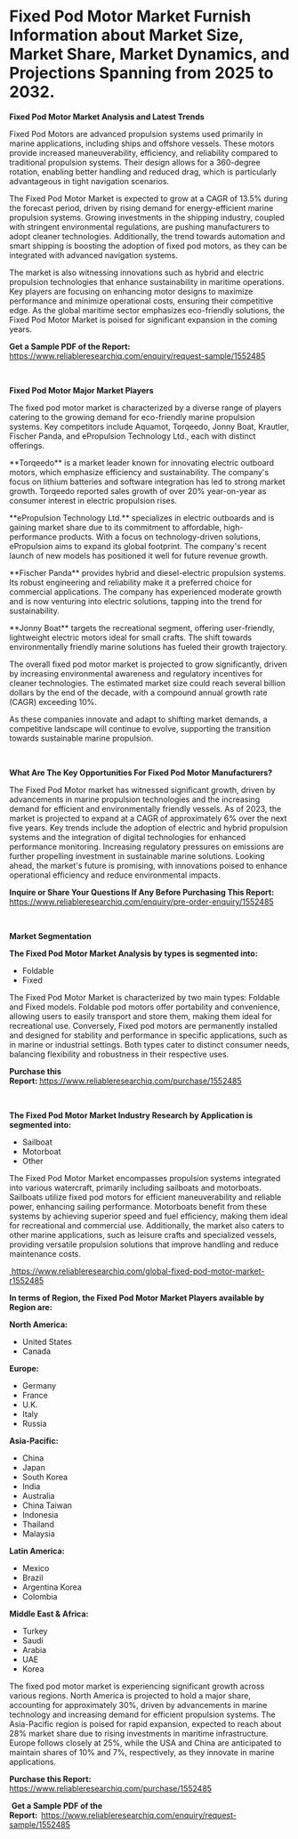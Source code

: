 <p><h1>Fixed Pod Motor Market Furnish Information about Market Size, Market Share, Market Dynamics, and Projections Spanning from 2025 to 2032.</h1></p><p><strong>Fixed Pod Motor Market Analysis and Latest Trends</strong></p>
<p><p>Fixed Pod Motors are advanced propulsion systems used primarily in marine applications, including ships and offshore vessels. These motors provide increased maneuverability, efficiency, and reliability compared to traditional propulsion systems. Their design allows for a 360-degree rotation, enabling better handling and reduced drag, which is particularly advantageous in tight navigation scenarios.</p><p>The Fixed Pod Motor Market is expected to grow at a CAGR of 13.5% during the forecast period, driven by rising demand for energy-efficient marine propulsion systems. Growing investments in the shipping industry, coupled with stringent environmental regulations, are pushing manufacturers to adopt cleaner technologies. Additionally, the trend towards automation and smart shipping is boosting the adoption of fixed pod motors, as they can be integrated with advanced navigation systems.</p><p>The market is also witnessing innovations such as hybrid and electric propulsion technologies that enhance sustainability in maritime operations. Key players are focusing on enhancing motor designs to maximize performance and minimize operational costs, ensuring their competitive edge. As the global maritime sector emphasizes eco-friendly solutions, the Fixed Pod Motor Market is poised for significant expansion in the coming years.</p></p>
<p><strong>Get a Sample PDF of the Report:&nbsp;</strong> <a href="https://www.reliableresearchiq.com/enquiry/request-sample/1552485?utm_campaign=104&utm_medium=2&utm_source=Github&utm_content=ia&utm_term=16042025&utm_id=fixed-pod-motor">https://www.reliableresearchiq.com/enquiry/request-sample/1552485</a></p>
<p>&nbsp;</p>
<p><strong>Fixed Pod Motor Major Market Players</strong></p>
<p><p>The fixed pod motor market is characterized by a diverse range of players catering to the growing demand for eco-friendly marine propulsion systems. Key competitors include Aquamot, Torqeedo, Jonny Boat, Krautler, Fischer Panda, and ePropulsion Technology Ltd., each with distinct offerings.</p><p>**Torqeedo** is a market leader known for innovating electric outboard motors, which emphasize efficiency and sustainability. The company's focus on lithium batteries and software integration has led to strong market growth. Torqeedo reported sales growth of over 20% year-on-year as consumer interest in electric propulsion rises.</p><p>**ePropulsion Technology Ltd.** specializes in electric outboards and is gaining market share due to its commitment to affordable, high-performance products. With a focus on technology-driven solutions, ePropulsion aims to expand its global footprint. The company's recent launch of new models has positioned it well for future revenue growth.</p><p>**Fischer Panda** provides hybrid and diesel-electric propulsion systems. Its robust engineering and reliability make it a preferred choice for commercial applications. The company has experienced moderate growth and is now venturing into electric solutions, tapping into the trend for sustainability.</p><p>**Jonny Boat** targets the recreational segment, offering user-friendly, lightweight electric motors ideal for small crafts. The shift towards environmentally friendly marine solutions has fueled their growth trajectory.</p><p>The overall fixed pod motor market is projected to grow significantly, driven by increasing environmental awareness and regulatory incentives for cleaner technologies. The estimated market size could reach several billion dollars by the end of the decade, with a compound annual growth rate (CAGR) exceeding 10%.</p><p>As these companies innovate and adapt to shifting market demands, a competitive landscape will continue to evolve, supporting the transition towards sustainable marine propulsion.</p></p>
<p>&nbsp;</p>
<p><strong>What Are The Key Opportunities For Fixed Pod Motor Manufacturers?</strong></p>
<p><p>The Fixed Pod Motor market has witnessed significant growth, driven by advancements in marine propulsion technologies and the increasing demand for efficient and environmentally friendly vessels. As of 2023, the market is projected to expand at a CAGR of approximately 6% over the next five years. Key trends include the adoption of electric and hybrid propulsion systems and the integration of digital technologies for enhanced performance monitoring. Increasing regulatory pressures on emissions are further propelling investment in sustainable marine solutions. Looking ahead, the market's future is promising, with innovations poised to enhance operational efficiency and reduce environmental impacts.</p></p>
<p><strong>Inquire or Share Your Questions If Any Before Purchasing This Report:</strong> <a href="https://www.reliableresearchiq.com/enquiry/pre-order-enquiry/1552485?utm_campaign=104&utm_medium=2&utm_source=Github&utm_content=ia&utm_term=16042025&utm_id=fixed-pod-motor">https://www.reliableresearchiq.com/enquiry/pre-order-enquiry/1552485</a></p>
<p>&nbsp;</p>
<p><strong>Market Segmentation</strong></p>
<p><strong>The Fixed Pod Motor Market Analysis by types is segmented into:</strong></p>
<p><ul><li>Foldable</li><li>Fixed</li></ul></p>
<p><p>The Fixed Pod Motor Market is characterized by two main types: Foldable and Fixed models. Foldable pod motors offer portability and convenience, allowing users to easily transport and store them, making them ideal for recreational use. Conversely, Fixed pod motors are permanently installed and designed for stability and performance in specific applications, such as in marine or industrial settings. Both types cater to distinct consumer needs, balancing flexibility and robustness in their respective uses.</p></p>
<p><strong>Purchase this Report:&nbsp;</strong><a href="https://www.reliableresearchiq.com/purchase/1552485?utm_campaign=104&utm_medium=2&utm_source=Github&utm_content=ia&utm_term=16042025&utm_id=fixed-pod-motor">https://www.reliableresearchiq.com/purchase/1552485</a></p>
<p>&nbsp;</p>
<p><strong>The Fixed Pod Motor Market Industry Research by Application is segmented into:</strong></p>
<p><ul><li>Sailboat</li><li>Motorboat</li><li>Other</li></ul></p>
<p><p>The Fixed Pod Motor Market encompasses propulsion systems integrated into various watercraft, primarily including sailboats and motorboats. Sailboats utilize fixed pod motors for efficient maneuverability and reliable power, enhancing sailing performance. Motorboats benefit from these systems by achieving superior speed and fuel efficiency, making them ideal for recreational and commercial use. Additionally, the market also caters to other marine applications, such as leisure crafts and specialized vessels, providing versatile propulsion solutions that improve handling and reduce maintenance costs.</p></p>
<p><a href="https://www.reliableresearchiq.com/global-fixed-pod-motor-market-r1552485?utm_campaign=104&utm_medium=2&utm_source=Github&utm_content=ia&utm_term=16042025&utm_id=fixed-pod-motor">&nbsp;https://www.reliableresearchiq.com/global-fixed-pod-motor-market-r1552485</a></p>
<p><strong>In terms of Region, the Fixed Pod Motor Market Players available by Region are:</strong></p>
<p>
    <p> <strong> North America: </strong>
        <ul>
            <li>United States</li>
            <li>Canada</li>
        </ul>
        </p> 
    <p> <strong> Europe: </strong>
        <ul>
            <li>Germany</li>
            <li>France</li>
            <li>U.K.</li>
            <li>Italy</li>
            <li>Russia</li>
        </ul>
        </p> 
    <p> <strong> Asia-Pacific: </strong>
        <ul>
            <li>China</li>
            <li>Japan</li>
            <li>South Korea</li>
            <li>India</li>
            <li>Australia</li>
            <li>China Taiwan</li>
            <li>Indonesia</li>
            <li>Thailand</li>
            <li>Malaysia</li>
        </ul>
        </p> 
    <p> <strong> Latin America: </strong>
        <ul>
            <li>Mexico</li>
            <li>Brazil</li>
            <li>Argentina Korea</li>
            <li>Colombia</li>
        </ul>
        </p> 
    <p> <strong> Middle East & Africa: </strong>
        <ul>
            <li>Turkey</li>
            <li>Saudi</li>
            <li>Arabia</li>
            <li>UAE</li>
            <li>Korea</li>
        </ul>
    </p>
    </p>
<p><p>The fixed pod motor market is experiencing significant growth across various regions. North America is projected to hold a major share, accounting for approximately 30%, driven by advancements in marine technology and increasing demand for efficient propulsion systems. The Asia-Pacific region is poised for rapid expansion, expected to reach about 28% market share due to rising investments in maritime infrastructure. Europe follows closely at 25%, while the USA and China are anticipated to maintain shares of 10% and 7%, respectively, as they innovate in marine applications.</p></p>
<p><strong>Purchase this Report: </strong><a href="https://www.reliableresearchiq.com/purchase/1552485?utm_campaign=104&utm_medium=2&utm_source=Github&utm_content=ia&utm_term=16042025&utm_id=fixed-pod-motor">https://www.reliableresearchiq.com/purchase/1552485</a></p>
<p>&nbsp;<strong>Get a Sample PDF of the Report:&nbsp;&nbsp;</strong><a href="https://www.reliableresearchiq.com/enquiry/request-sample/1552485?utm_campaign=104&utm_medium=2&utm_source=Github&utm_content=ia&utm_term=16042025&utm_id=fixed-pod-motor">https://www.reliableresearchiq.com/enquiry/request-sample/1552485</a></p>
<p><strong></strong></p>
<p><p></p><p></p><p></p></p>